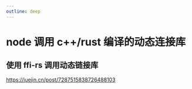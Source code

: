 ```yaml
---
outline: deep
---
```


# node 调用 c++/rust 编译的动态连接库

## 使用 ffi-rs 调用动态链接库

https://juejin.cn/post/7287515838726488103
